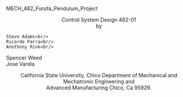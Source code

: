 
MECH_482_Furuta_Pendulum_Project
<p align="center">
    Control System Design 482-01<br/>
    by<br/>
   
    Steve Adams<br/>
    Ricardo Parra<br/>
    Anothony Rink<br/>
   Spencer Weed<br/>
    Jose Varela<br/>
</p>
<p align="center">    
    
    
</p>
<p align="center">   
    California State University, Chico Department of Mechanical and Mechatronic Engineering and<br/>
    Advanced Manufacturing Chico, Ca 95929.
</p>
